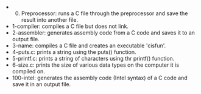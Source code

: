 * 0. Preprocessor: runs a C file through the preprocessor and save the result into another file.
* 1-compiler: compiles a C file but does not link.
* 2-assembler: generates assembly code from a C code and saves it to an output file.
* 3-name: compiles a C file and creates an executable 'cisfun'.
* 4-puts.c: prints a string using the puts() function.
* 5-printf.c: prints a string of characters using thr printf() function.
* 6-size.c: prints the size of various data types on the computer it is compiled on.
* 100-intel: generates the assembly code (Intel syntax) of a C code and save it in an output file.
